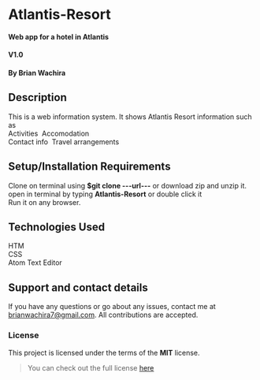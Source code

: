 # Atlantis-Resort
#### Web app for a hotel in Atlantis
#### V1.0
#### By **Brian Wachira**
## Description
This is a web information system. It shows Atlantis Resort information such as<br/>Activities&nbsp;&nbsp;Accomodation<br/>Contact info&nbsp;&nbsp;Travel arrangements
## Setup/Installation Requirements
Clone on terminal using **$git clone ---url---** or download zip and unzip it.
open in terminal by typing **Atlantis-Resort** or double click it<br/>
Run it on any browser.
## Technologies Used
HTM<br/>
CSS<br/>
Atom Text Editor
## Support and contact details
If you have any questions or go about any issues, contact me at brianwachira7@gmail.com.
All contributions are accepted.
### License
This project is licensed under the terms of the **MIT** license.

>You can check out the full license [here](https://github.com/briananointed/Atlantis-Resort/blob/master/LICENSE)
  
